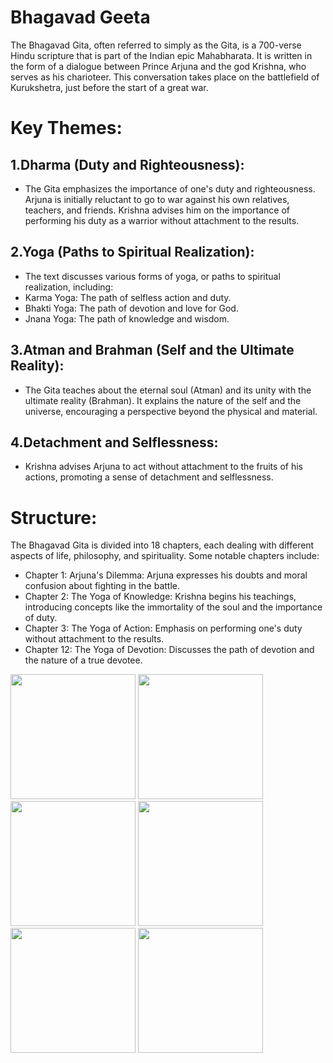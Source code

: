 # Bhagavad Geeta

The Bhagavad Gita, often referred to simply as the Gita, is a 700-verse Hindu scripture that is part of the Indian epic Mahabharata. It is written in the form of a dialogue between Prince Arjuna and the god Krishna, who serves as his charioteer. This conversation takes place on the battlefield of Kurukshetra, just before the start of a great war.

# Key Themes:
## 1.Dharma (Duty and Righteousness):

- The Gita emphasizes the importance of one's duty and righteousness. Arjuna is initially reluctant to go to war against his own relatives, teachers, and friends. Krishna advises him on the importance of performing his duty as a warrior without attachment to the results.
## 2.Yoga (Paths to Spiritual Realization):

- The text discusses various forms of yoga, or paths to spiritual realization, including:
 - Karma Yoga: The path of selfless action and duty.
 - Bhakti Yoga: The path of devotion and love for God.
 - Jnana Yoga: The path of knowledge and wisdom.
## 3.Atman and Brahman (Self and the Ultimate Reality):

- The Gita teaches about the eternal soul (Atman) and its unity with the ultimate reality (Brahman). It explains the nature of the self and the universe, encouraging a perspective beyond the physical and material.
## 4.Detachment and Selflessness:

- Krishna advises Arjuna to act without attachment to the fruits of his actions, promoting a sense of detachment and selflessness.
# Structure:
The Bhagavad Gita is divided into 18 chapters, each dealing with different aspects of life, philosophy, and spirituality. Some notable chapters include:

- Chapter 1: Arjuna's Dilemma: Arjuna expresses his doubts and moral confusion about fighting in the battle.
- Chapter 2: The Yoga of Knowledge: Krishna begins his teachings, introducing concepts like the immortality of the soul and the importance of duty.
- Chapter 3: The Yoga of Action: Emphasis on performing one's duty without attachment to the results.
- Chapter 12: The Yoga of Devotion: Discusses the path of devotion and the nature of a true devotee.
<img src = "https://github.com/user-attachments/assets/1304cf2d-a86a-4ef5-adca-fe39594f265f" width = 200 >
<img src = "https://github.com/user-attachments/assets/ebb35c56-85bb-4dea-aa0c-a73fc427214c" width = 200 >
<img src = "https://github.com/user-attachments/assets/9fa90e06-f444-4396-a560-bcd9afbf628e" width = 200 >
<img src = "https://github.com/user-attachments/assets/0fbb00c2-2572-4396-bd74-75d89bd63522" width = 200 >
<img src = "https://github.com/user-attachments/assets/8af21411-05d0-4b11-b49d-8a545de2060e" width = 200 >
<img src = "https://github.com/user-attachments/assets/dbdc5130-a455-43df-9d2b-1550670b5962" width = 200 >
